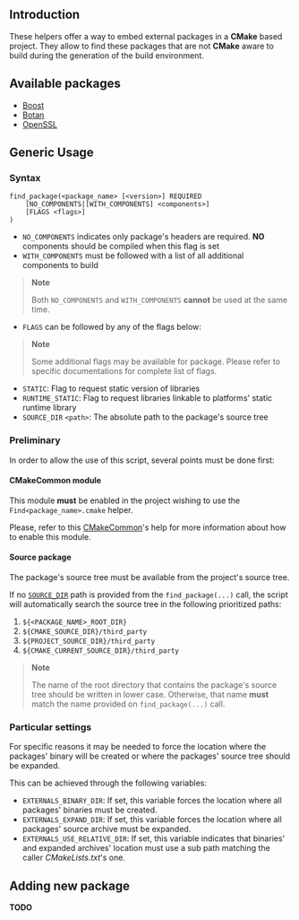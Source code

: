 ## Introduction
These helpers offer a way to embed external packages in a **CMake** based project.
They allow to find these packages that are not **CMake** aware to build during
the generation of the build environment.

## Available packages
* [Boost](boost/README.md)
* [Botan](botan/README.md)
* [OpenSSL](openssl/README.md)

## Generic Usage

### Syntax
```
find_package(<package_name> [<version>] REQUIRED
    [NO_COMPONENTS|[WITH_COMPONENTS] <components>]
    [FLAGS <flags>]
)
```
* `NO_COMPONENTS` indicates only package's headers are required. **NO**
components should be compiled when this flag is set
* `WITH_COMPONENTS` must be followed with a list of all additional components
to build

 > **Note**
 >
 > Both `NO_COMPONENTS` and `WITH_COMPONENTS` **cannot** be used at the same
 > time.

* `FLAGS` can be followed by any of the flags below:
 > **Note**
 >
 > Some additional flags may be available for package. Please refer to specific
 > documentations for complete list of flags.

 * `STATIC`: Flag to request static version of libraries
 * `RUNTIME_STATIC`: Flag to request libraries linkable to platforms' static
runtime library
 * `SOURCE_DIR` `<path>`: The absolute path to the package's source tree

### Preliminary
In order to allow the use of this script, several points must be done first:

#### CMakeCommon module
This module **must** be enabled in the project wishing to use the
`Find<package_name>.cmake` helper.

Please, refer to this [CMakeCommon](../../README.md#usage)'s help for more
information about how to enable this module.

#### Source package
The package's source tree must be available from the project's source tree.

If no [`SOURCE_DIR`](#generic-usage) path is provided from the
`find_package(...)` call, the script will automatically search the source tree
in the following prioritized paths:
1. `${<PACKAGE_NAME>_ROOT_DIR}`
2. `${CMAKE_SOURCE_DIR}/third_party`
3. `${PROJECT_SOURCE_DIR}/third_party`
4. `${CMAKE_CURRENT_SOURCE_DIR}/third_party`

> **Note**
>
> The name of the root directory that contains the package's source tree should
> be written in lower case. Otherwise, that name **must** match the name provided
> on `find_package(...)` call.

### Particular settings
For specific reasons it may be needed to force the location where the packages'
binary will be created or where the packages' source  tree should be expanded.

This can be achieved through the following variables:
* `EXTERNALS_BINARY_DIR`:
    If set, this variable forces the location where all packages' binaries must
    be created.
* `EXTERNALS_EXPAND_DIR`:
    If set, this variable forces the location where all packages' source archive
    must be expanded.
* `EXTERNALS_USE_RELATIVE_DIR`:
    If set, this variable indicates that binaries' and expanded archives'
    location must use a sub path matching the caller *CMakeLists.txt*'s one.

## Adding new package
**TODO**